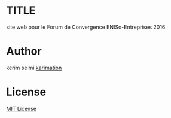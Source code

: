 
# TITLE 
site web pour le Forum de Convergence ENISo-Entreprises 2016


# Author

kerim selmi <a href="http://www.karimation.com">karimation</a>

# License

<a href="LICENSE">MIT License</a>
